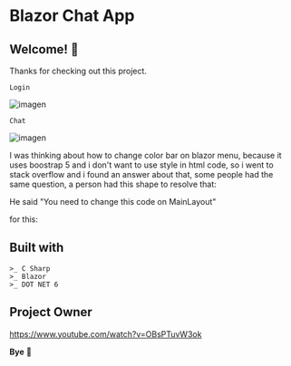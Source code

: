 # Blazor Chat App

## Welcome! 👋

Thanks for checking out this project.

    Login
![imagen](https://user-images.githubusercontent.com/54644026/163690348-7f91d4f2-d572-4947-a06e-eeb4745908fd.png)

    Chat
![imagen](https://user-images.githubusercontent.com/54644026/163690384-9d65a3fa-2889-4081-9f84-8727ef36d752.png)

I was thinking about how to change color bar on blazor menu, because it uses boostrap 5 and i don't want to use style in html code, so i went to stack overflow and i found an answer about that, some people had the same question, a person had this shape to resolve that:

He said "You need to change this code on MainLayout"

<div class="sidebar">
    <NavMenu />
</div>

for this:

<div style="background-image:none;background-color:cadetblue;" class="sidebar">
    <NavMenu />
</div>

## Built with
    >_ C Sharp
    >_ Blazor
    >_ DOT NET 6

## Project Owner

https://www.youtube.com/watch?v=OBsPTuvW3ok

**Bye** 🚀
